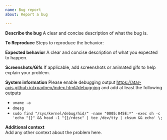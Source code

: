 ```yaml
---
name: Bug report
about: Report a bug

---
```


**Describe the bug**
A clear and concise description of what the bug is.

**To Reproduce**
Steps to reproduce the behavior:

**Expected behavior**
A clear and concise description of what you expected to happen.

**Screenshots/Gifs**
If applicable, add screenshots or animated gifs to help explain your problem.

**System information**
Please enable debugging output <https://atar-axis.github.io/xpadneo/index.html#debugging>
and add at least the following outputs
-   `uname -a`
-   `dmesg`
-   `sudo find "/sys/kernel/debug/hid/" -name "0005:045E:*" -exec sh -c 'echo "{}" && head -1 "{}/rdesc" | tee /dev/tty | cksum && echo' \;`

**Additional context**  
Add any other context about the problem here.
